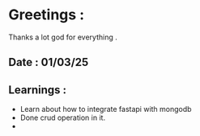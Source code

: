 # Greetings :
 Thanks a lot god for everything . 

## Date : 01/03/25 

## Learnings : 
 - Learn about how to integrate fastapi with mongodb 
 - Done crud operation in it.
 - 